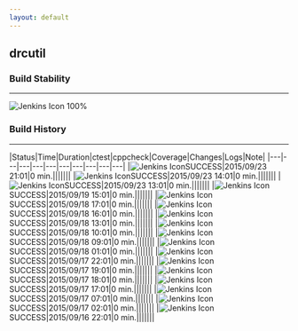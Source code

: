 ```yaml
---
layout: default
---
```

## drcutil
### Build Stability
___
![Jenkins Icon](http://jenkinshrg.github.io/images/48x48/health-80plus.png)
100%
  
### Build History
___
|Status|Time|Duration|<span class='badge'>ctest</span>|<span class='badge'>cppcheck</span>|Coverage|Changes|Logs|Note|
|---|---|---|---|---|---|---|---|---|---|
|![Jenkins Icon](http://jenkinshrg.github.io/images/24x24/blue.png)SUCCESS|2015/09/23 21:01|0 min.|||||||
|![Jenkins Icon](http://jenkinshrg.github.io/images/24x24/blue.png)SUCCESS|2015/09/23 14:01|0 min.|||||||
|![Jenkins Icon](http://jenkinshrg.github.io/images/24x24/blue.png)SUCCESS|2015/09/23 13:01|0 min.|||||||
|![Jenkins Icon](http://jenkinshrg.github.io/images/24x24/blue.png)SUCCESS|2015/09/19 15:01|0 min.|||||||
|![Jenkins Icon](http://jenkinshrg.github.io/images/24x24/blue.png)SUCCESS|2015/09/18 17:01|0 min.|||||||
|![Jenkins Icon](http://jenkinshrg.github.io/images/24x24/blue.png)SUCCESS|2015/09/18 16:01|0 min.|||||||
|![Jenkins Icon](http://jenkinshrg.github.io/images/24x24/blue.png)SUCCESS|2015/09/18 13:01|0 min.|||||||
|![Jenkins Icon](http://jenkinshrg.github.io/images/24x24/blue.png)SUCCESS|2015/09/18 10:01|0 min.|||||||
|![Jenkins Icon](http://jenkinshrg.github.io/images/24x24/blue.png)SUCCESS|2015/09/18 09:01|0 min.|||||||
|![Jenkins Icon](http://jenkinshrg.github.io/images/24x24/blue.png)SUCCESS|2015/09/18 01:01|0 min.|||||||
|![Jenkins Icon](http://jenkinshrg.github.io/images/24x24/blue.png)SUCCESS|2015/09/17 22:01|0 min.|||||||
|![Jenkins Icon](http://jenkinshrg.github.io/images/24x24/blue.png)SUCCESS|2015/09/17 19:01|0 min.|||||||
|![Jenkins Icon](http://jenkinshrg.github.io/images/24x24/blue.png)SUCCESS|2015/09/17 18:01|0 min.|||||||
|![Jenkins Icon](http://jenkinshrg.github.io/images/24x24/blue.png)SUCCESS|2015/09/17 17:01|0 min.|||||||
|![Jenkins Icon](http://jenkinshrg.github.io/images/24x24/blue.png)SUCCESS|2015/09/17 07:01|0 min.|||||||
|![Jenkins Icon](http://jenkinshrg.github.io/images/24x24/blue.png)SUCCESS|2015/09/17 02:01|0 min.|||||||
|![Jenkins Icon](http://jenkinshrg.github.io/images/24x24/blue.png)SUCCESS|2015/09/16 22:01|0 min.|||||||
